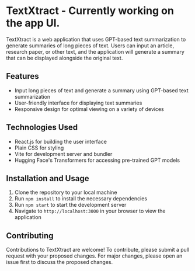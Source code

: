 # TextXtract - Currently working on the app UI.

TextXtract is a web application that uses GPT-based text summarization to generate summaries of long pieces of text. Users can input an article, research paper, or other text, and the application will generate a summary that can be displayed alongside the original text.

## Features

- Input long pieces of text and generate a summary using GPT-based text summarization
- User-friendly interface for displaying text summaries
- Responsive design for optimal viewing on a variety of devices

## Technologies Used

- React.js for building the user interface
- Plain CSS for styling
- Vite for development server and bundler
- Hugging Face's Transformers for accessing pre-trained GPT models

## Installation and Usage

1. Clone the repository to your local machine
2. Run `npm install` to install the necessary dependencies
3. Run `npm start` to start the development server
4. Navigate to `http://localhost:3000` in your browser to view the application

## Contributing

Contributions to TextXtract are welcome! To contribute, please submit a pull request with your proposed changes. For major changes, please open an issue first to discuss the proposed changes.

